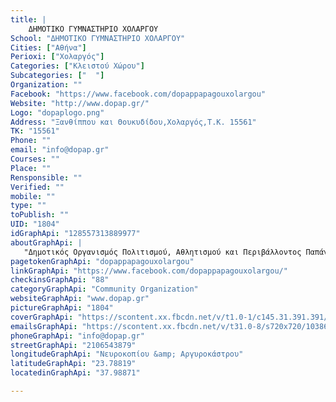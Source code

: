 ```yaml
---
title: |
    ΔΗΜΟΤΙΚΟ ΓΥΜΝΑΣΤΗΡΙΟ ΧΟΛΑΡΓΟΥ
School: "ΔΗΜΟΤΙΚΟ ΓΥΜΝΑΣΤΗΡΙΟ ΧΟΛΑΡΓΟΥ"
Cities: ["Αθήνα"]
Perioxi: ["Χολαργός"]
Categories: ["Κλειστού Χώρου"]
Subcategories: ["  "]
Organization: ""
Facebook: "https://www.facebook.com/dopappapagouxolargou"
Website: "http://www.dopap.gr/"
Logo: "dopaplogo.png"
Address: "Ξανθίππου και Θουκυδίδου,Χολαργός,Τ.Κ. 15561"
TK: "15561"
Phone: ""
email: "info@dopap.gr"
Courses: ""
Place: ""
Rensponsible: ""
Verified: ""
mobile: ""
type: ""
toPublish: ""
UID: "1804"
idGraphApi: "128557313889977"
aboutGraphApi: | 
   "Δημοτικός Οργανισμός Πολιτισμού, Αθλητισμού και Περιβάλλοντος Παπάγου-Χολαργού τηλ: 2106543879 e-mail: info@dopap.gr"
pagetokenGraphApi: "dopappapagouxolargou"
linkGraphApi: "https://www.facebook.com/dopappapagouxolargou/"
checkinsGraphApi: "88"
categoryGraphApi: "Community Organization"
websiteGraphApi: "www.dopap.gr"
pictureGraphApi: "1804"
coverGraphApi: "https://scontent.xx.fbcdn.net/v/t1.0-1/c145.31.391.391/s50x50/148802_366753190070387_498965990_n.png?oh=efb3a9e30ce06e5f97ada389d7b5d357&amp;oe=5B3F3694"
emailsGraphApi: "https://scontent.xx.fbcdn.net/v/t31.0-8/s720x720/10386909_721758324569870_5203684528803949072_o.jpg?oh=c78b7f3ed99c0ef3b25129039781fe75&amp;oe=5B3683EA"
phoneGraphApi: "info@dopap.gr"
streetGraphApi: "2106543879"
longitudeGraphApi: "Νευροκοπίου &amp; Αργυροκάστρου"
latitudeGraphApi: "23.78819"
locatedinGraphApi: "37.98871"

---
```




